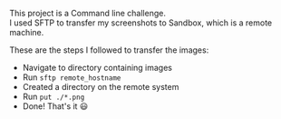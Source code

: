 This project is a Command line challenge.  
I used SFTP to transfer my screenshots to Sandbox, which is a remote machine.  

These are the steps I followed to transfer the images:  
- Navigate to directory containing images
- Run `sftp remote_hostname`
- Created a directory on the remote system
- Run `put ./*.png`
- Done! That's it 😃
